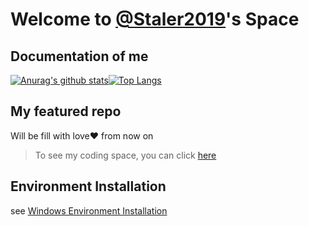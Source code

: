 # Welcome to [@Staler2019](https://github.com/Staler2019)'s Space

## Documentation of me

[![Anurag's github stats](https://github-readme-stats.vercel.app/api?username=staler2019&count_private=true&show_icons=true)](https://github.com/anuraghazra/github-readme-stats)[![Top Langs](https://github-readme-stats.vercel.app/api/top-langs/?username=staler2019&layout=compact&langs_count=8&hide=jupyter%20notebook)](https://github.com/anuraghazra/github-readme-stats)

## My featured repo

Will be fill with love:heart: from now on

> To see my coding space, you can click [here](https://github.com/Staler2019/Code)

## Environment Installation

see [Windows Environment Installation](https://github.com/Staler2019/Code/blob/master/Windows%20Environment%20Installation/README.md)
